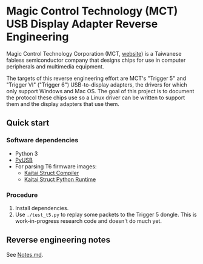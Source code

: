 # Magic Control Technology (MCT) USB Display Adapter Reverse Engineering

Magic Control Technology Corporation (MCT, [website][mct]) is a Taiwanese
fabless semiconductor company that designs chips for use in computer peripherals
and multimedia equipment.

The targets of this reverse engineering effort are MCT's "Trigger 5" and
"Trigger VI" ("Trigger 6") USB-to-display adapters, the drivers for which only
support Windows and Mac OS. The goal of this project is to document the protocol
these chips use so a Linux driver can be written to support them and the display
adapters that use them.


## Quick start


### Software dependencies

* Python 3
* [PyUSB][pyusb]
* For parsing T6 firmware images:
  * [Kaitai Struct Compiler][ksc]
  * [Kaitai Struct Python Runtime][kspr]


### Procedure

1. Install dependencies.
2. Use `./test_t5.py` to replay some packets to the Trigger 5 dongle. This is
   work-in-progress research code and doesn't do much yet.


## Reverse engineering notes

See [Notes.md](doc/Notes.md).


[mct]: https://mct.com.tw/
[pyusb]: https://github.com/pyusb/pyusb
[ksc]: https://github.com/kaitai-io/kaitai_struct_compiler
[kspr]: https://github.com/kaitai-io/kaitai_struct_python_runtime

